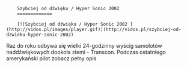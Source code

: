 
        Szybciej od dźwięku / Hyper Sonic 2002 
        =============
        
        [![Szybciej od dźwięku / Hyper Sonic 2002 ](http://vidos.pl/images/player.gif)](http://vidos.pl/szybciej-od-dzwieku-hyper-sonic-2002)
        
        
 Raz do roku odbywa się wielki 24-godzinny wyścig samolotów naddźwiękowych dookoła ziemi - Transcon. Podczas ostatniego amerykański pilot zobacz pełny opis
    